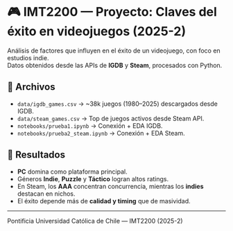 # 🎮 IMT2200 — Proyecto: Claves del éxito en videojuegos (2025-2)

Análisis de factores que influyen en el éxito de un videojuego, con foco en estudios indie.  
Datos obtenidos desde las APIs de **IGDB** y **Steam**, procesados con Python.

## 📂 Archivos
- `data/igdb_games.csv` → ~38k juegos (1980–2025) descargados desde IGDB.  
- `data/steam_games.csv` → Top de juegos activos desde Steam API.  
- `notebooks/prueba1.ipynb` → Conexión + EDA IGDB.  
- `notebooks/prueba2_steam.ipynb` → Conexión + EDA Steam.

## 🧠 Resultados
- **PC** domina como plataforma principal.  
- Géneros **Indie**, **Puzzle** y **Táctico** logran altos ratings.  
- En Steam, los **AAA** concentran concurrencia, mientras los **indies** destacan en nichos.  
- El éxito depende más de **calidad y timing** que de masividad.

---

Pontificia Universidad Católica de Chile — IMT2200 (2025-2)
